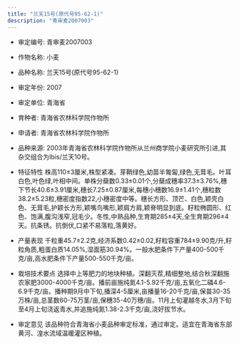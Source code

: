 ```yaml
---
title: "兰天15号(原代号95-62-1)"
description: "青审麦2007003"
---
```

* 审定编号:  青审麦2007003

*  作物名称:  小麦

*  品种名称:  兰天15号(原代号95-62-1)

*  审定年份:  2007

*  审定单位:  青海省

* 育种者:  青海省农林科学院作物所

*  申请者:  青海省农林科学院作物所

*  品种来源:  2003年青海省农林科学院作物所从兰州商学院小麦研究所引进,其杂交组合为Ibis/兰天10号。

*  特征特性
株高110±3厘米,株型紧凑。芽鞘绿色,幼苗半匍匐,绿色,无茸毛。叶耳白色,叶色绿,叶相中间。单株分蘖数0.33±0.01个,分蘖成穗率37.3±3.76%,穗下节长40.6±3.91厘米,穗长7.25±0.87厘米,每穗小穗数16.9±1.41个,穗粒数38.2±5.23粒,穗密度指数22,小穗密度中等。穗长方形、顶芒、白色,颖壳白色、无茸毛,护颖长方形,颖嘴鸟嘴形,颖肩方肩,颖脊明显到底。籽粒椭圆形、红色、饱满,腹沟浅窄,冠毛少。冬性,中熟品种,生育期285±4天,全生育期296±4天。抗条锈。抗倒伏,口紧不易落粒,落黄好。

*  产量表现
千粒重45.7±2.2克,经济系数0.42±0.02,籽粒容重784±9.90克/升,籽粒角质,粗蛋白质14.05%,湿面筋30.94%。一般水肥条件下产量400-500千克/亩,高水肥条件下产量500-550千克/亩。

*  栽培技术要点
选择中上等肥力的地块种植。深翻灭茬,精细整地,结合秋深翻施农家肥3000-4000千克/亩。播前亩施纯氮4.1-5.92千克/亩,五氧化二磷4.6-6.9千克/亩。播种期9月中下旬,播深4-5厘米,亩播量16-20千克/亩,保苗30-35万株/亩,总茎数60-75万茎/亩,保穗35-40万穗/亩。11月上旬灌越冬水,3月下旬至4月上旬浇返青水,并追施纯氮1.38-2.3千克/亩,浇好拔节水。

*  审定意见
该品种符合青海省小麦品种审定标准，通过审定。适宜在青海省东部黄河、湟水流域温暖灌区种植。
